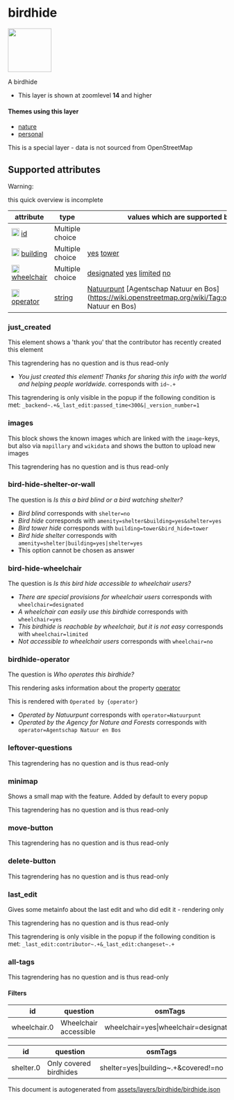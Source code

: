 [//]: # (WARNING: this file is automatically generated. Please find the sources at the bottom and edit those sources)

 birdhide 
==========



<img src='https://mapcomplete.org/./assets/layers/birdhide/birdhide.svg' height="100px"> 

A birdhide






  - This layer is shown at zoomlevel **14** and higher




#### Themes using this layer 





  - [nature](https://mapcomplete.org/nature)
  - [personal](https://mapcomplete.org/personal)


This is a special layer - data is not sourced from OpenStreetMap



 Supported attributes 
----------------------



Warning: 

this quick overview is incomplete



attribute | type | values which are supported by this layer
----------- | ------ | ------------------------------------------
[<img src='https://mapcomplete.org/assets/svg/statistics.svg' height='18px'>](https://taginfo.openstreetmap.org/keys/id#values) [id](https://wiki.openstreetmap.org/wiki/Key:id) | Multiple choice | 
[<img src='https://mapcomplete.org/assets/svg/statistics.svg' height='18px'>](https://taginfo.openstreetmap.org/keys/building#values) [building](https://wiki.openstreetmap.org/wiki/Key:building) | Multiple choice | [](https://wiki.openstreetmap.org/wiki/Tag:building%3D) [yes](https://wiki.openstreetmap.org/wiki/Tag:building%3Dyes) [tower](https://wiki.openstreetmap.org/wiki/Tag:building%3Dtower)
[<img src='https://mapcomplete.org/assets/svg/statistics.svg' height='18px'>](https://taginfo.openstreetmap.org/keys/wheelchair#values) [wheelchair](https://wiki.openstreetmap.org/wiki/Key:wheelchair) | Multiple choice | [designated](https://wiki.openstreetmap.org/wiki/Tag:wheelchair%3Ddesignated) [yes](https://wiki.openstreetmap.org/wiki/Tag:wheelchair%3Dyes) [limited](https://wiki.openstreetmap.org/wiki/Tag:wheelchair%3Dlimited) [no](https://wiki.openstreetmap.org/wiki/Tag:wheelchair%3Dno)
[<img src='https://mapcomplete.org/assets/svg/statistics.svg' height='18px'>](https://taginfo.openstreetmap.org/keys/operator#values) [operator](https://wiki.openstreetmap.org/wiki/Key:operator) | [string](../SpecialInputElements.md#string) | [Natuurpunt](https://wiki.openstreetmap.org/wiki/Tag:operator%3DNatuurpunt) [Agentschap Natuur en Bos](https://wiki.openstreetmap.org/wiki/Tag:operator%3DAgentschap Natuur en Bos)




### just_created 



This element shows a 'thank you' that the contributor has recently created this element

This tagrendering has no question and is thus read-only





  - *You just created this element! Thanks for sharing this info with the world and helping people worldwide.*  corresponds with  `id~.+`


This tagrendering is only visible in the popup if the following condition is met: `_backend~.+&_last_edit:passed_time<300&|_version_number=1`



### images 



This block shows the known images which are linked with the `image`-keys, but also via `mapillary` and `wikidata` and shows the button to upload new images

This tagrendering has no question and is thus read-only





### bird-hide-shelter-or-wall 



The question is  *Is this a bird blind or a bird watching shelter?*





  - *Bird blind*  corresponds with  `shelter=no`
  - *Bird hide*  corresponds with  `amenity=shelter&building=yes&shelter=yes`
  - *Bird tower hide*  corresponds with  `building=tower&bird_hide=tower`
  - *Bird hide shelter*  corresponds with  `amenity=shelter|building=yes|shelter=yes`
  - This option cannot be chosen as answer




### bird-hide-wheelchair 



The question is  *Is this bird hide accessible to wheelchair users?*





  - *There are special provisions for wheelchair users*  corresponds with  `wheelchair=designated`
  - *A wheelchair can easily use this birdhide*  corresponds with  `wheelchair=yes`
  - *This birdhide is reachable by wheelchair, but it is not easy*  corresponds with  `wheelchair=limited`
  - *Not accessible to wheelchair users*  corresponds with  `wheelchair=no`




### birdhide-operator 



The question is  *Who operates this birdhide?*

This rendering asks information about the property  [operator](https://wiki.openstreetmap.org/wiki/Key:operator) 

This is rendered with  `Operated by {operator}`





  - *Operated by Natuurpunt*  corresponds with  `operator=Natuurpunt`
  - *Operated by the Agency for Nature and Forests*  corresponds with  `operator=Agentschap Natuur en Bos`




### leftover-questions 



This tagrendering has no question and is thus read-only





### minimap 



Shows a small map with the feature. Added by default to every popup

This tagrendering has no question and is thus read-only





### move-button 



This tagrendering has no question and is thus read-only





### delete-button 



This tagrendering has no question and is thus read-only





### last_edit 



Gives some metainfo about the last edit and who did edit it - rendering only

This tagrendering has no question and is thus read-only



This tagrendering is only visible in the popup if the following condition is met: `_last_edit:contributor~.+&_last_edit:changeset~.+`



### all-tags 



This tagrendering has no question and is thus read-only





#### Filters 





id | question | osmTags
---- | ---------- | ---------
wheelchair.0 | Wheelchair accessible | wheelchair=yes\|wheelchair=designated|wheelchair=permissive




id | question | osmTags
---- | ---------- | ---------
shelter.0 | Only covered birdhides | shelter=yes\|building~.+&covered!=no
 

This document is autogenerated from [assets/layers/birdhide/birdhide.json](https://github.com/pietervdvn/MapComplete/blob/develop/assets/layers/birdhide/birdhide.json)
